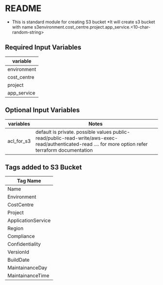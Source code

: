 # README #
* This is standard module for creating S3 bucket
*It will create s3 bucket with name s3environment.cost_centre.project.app_service.<10-char-random-string>

## Required Input Variables ##

variable  	|
------------|
environment	|
cost_centre	|
project		|
app_service	|


## Optional Input Variables ##

variables	| Notes |
------------|-----------------------------------------------------------------------------------------------------------------------------------------------------|
acl_for_s3	|default is private. possible values public-read/public-read-write/aws-exec-read/authenticated-read .... for more option refer terraform documentation|

## Tags added to S3 Bucket ##

Tag Name			|
--------------------|
Name				|
Environment 		|
CostCentre			|
Project				|
ApplicationService	|
Region				|
Compliance			|
Confidentiality		|
VersionId			|
BuildDate			|
MaintainanceDay		|
MaintainanceTime	|
